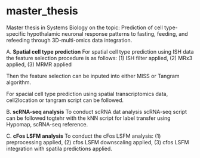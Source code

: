 # master_thesis
Master thesis in Systems Biology on the topic: Prediction of cell type-specific hypothalamic neuronal response patterns to fasting, feeding, and refeeding through 3D-multi-omics data integration.

A. **Spatial cell type prediction**
For spatial cell type prediction using ISH data the feature selection procedure is as follows: (1) ISH filter applied, (2) MRx3 applied, (3) MRMR applied

Then the feature selection can be inputed into either MISS or Tangram algorithm.

For spacial cell type prediction using spatial transcriptomics data, cell2location or tangram script can be followed.

B. **scRNA-seq analysis**
To conduct scRNA dat analysis scRNA-seq script can be followed togtehr with the kNN script for label transfer using Hypomap, scRNA-seq reference.

C. **cFos LSFM analysis**
To conduct the cFos LSFM analysis: (1) preprocessing applied, (2) cfos LSFM downscaling applied, (3) cfos LSFM integration with spatila predictions applied.
